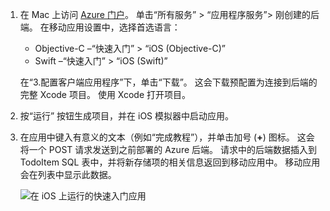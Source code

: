 1. 在 Mac 上访问 [Azure 门户]。 单击“所有服务” > “应用程序服务”> 刚创建的后端。 在移动应用设置中，选择首选语言：

    - Objective-C &ndash;“快速入门” > “iOS (Objective-C)”
    - Swift &ndash;“快速入门” > “iOS (Swift)”

    在“3.配置客户端应用程序”下，单击“下载”。 这会下载预配置为连接到后端的完整 Xcode 项目。 使用 Xcode 打开项目。

1. 按“运行”  按钮生成项目，并在 iOS 模拟器中启动应用。

1. 在应用中键入有意义的文本（例如“完成教程”），并单击加号 (**+**) 图标。 这会将一个 POST 请求发送到之前部署的 Azure 后端。 请求中的后端数据插入到 TodoItem SQL 表中，并将新存储项的相关信息返回到移动应用中。 移动应用会在列表中显示此数据。

   ![在 iOS 上运行的快速入门应用](./media/app-service-mobile-ios-quickstart/mobile-quickstart-startup-ios.png)

[Azure 门户]: https://portal.azure.com/
